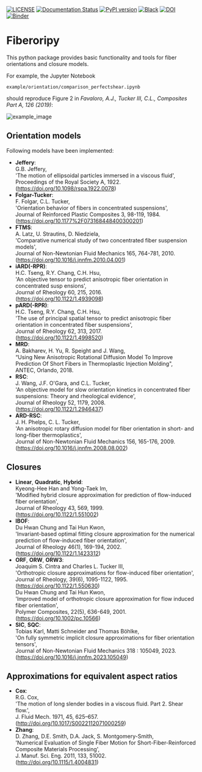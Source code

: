 [![LICENSE](https://black.readthedocs.io/en/stable/_static/license.svg)](https://raw.github.com/nilsmeyerkit/fiberoripy/master/LICENSE)
[![Documentation Status](https://readthedocs.org/projects/fiberoripy/badge/?version=latest)](https://fiberoripy.readthedocs.io/en/latest/?badge=latest)
[![PyPI version](https://badge.fury.io/py/fiberoripy.svg)](https://badge.fury.io/py/fiberoripy)
[![Black](https://img.shields.io/badge/code%20style-black-000000.svg)](https://github.com/psf/black)
[![DOI](https://zenodo.org/badge/282262907.svg)](https://zenodo.org/badge/latestdoi/282262907)
[![Binder](https://mybinder.org/badge_logo.svg)](https://mybinder.org/v2/gh/nilsmeyerkit/fiberoripy/HEAD)

# Fiberoripy
This python package provides basic functionality and tools for fiber orientations and
closure models.

For example, the Jupyter Notebook

    example/orientation/comparison_perfectshear.ipynb

should reproduce Figure 2 in *Favaloro, A.J., Tucker III, C.L., Composites Part A, 126 (2019)*:

  ![example_image](https://raw.github.com/nilsmeyerkit/fiberoripy/master/docs/images/example.png)


## Orientation models
Following models have been implemented:

 * __Jeffery__:\
 G.B. Jeffery,\
 'The motion of ellipsoidal particles immersed in a viscous fluid',\
 Proceedings of the Royal Society A, 1922.\
 (https://doi.org/10.1098/rspa.1922.0078)
 * __Folgar-Tucker__:\
 F. Folgar, C.L. Tucker,\
 'Orientation behavior of fibers in concentrated suspensions',\
 Journal of Reinforced Plastic Composites 3, 98-119, 1984.\
 (https://doi.org/10.1177%2F073168448400300201)
 * __FTMS__:\
 A. Latz, U. Strautins, D. Niedziela,\
 'Comparative numerical study of two concentrated fiber suspension models',\
 Journal of Non-Newtonian Fluid Mechanics 165, 764-781, 2010.\
 (https://doi.org/10.1016/j.jnnfm.2010.04.001)
 * __iARD(-RPR)__:\
 H.C. Tseng, R.Y. Chang, C.H. Hsu,\
 'An objective tensor to predict anisotropic fiber orientation in concentrated susp ensions',\
 Journal of Rheology 60, 215, 2016.\
 (https://doi.org/10.1122/1.4939098)
 * __pARD(-RPR)__:\
 H.C. Tseng, R.Y. Chang, C.H. Hsu,\
 'The use of principal spatial tensor to predict anisotropic fiber orientation in concentrated fiber suspensions',\
 Journal of Rheology 62, 313, 2017.\
 (https://doi.org/10.1122/1.4998520)
 * __MRD__:\
 A. Bakharev, H. Yu, R. Speight and J. Wang,\
 “Using New Anisotropic Rotational Diffusion Model To Improve Prediction Of Short Fibers in Thermoplastic Injection Molding",\
 ANTEC, Orlando, 2018.
 * __RSC__:\
 J. Wang, J.F. O'Gara, and C.L. Tucker,\
 'An objective model for slow orientation kinetics in concentrated fiber suspensions: Theory and rheological evidence',\
 Journal of Rheology 52, 1179, 2008.\
 (https://doi.org/10.1122/1.2946437)
 * __ARD-RSC__:\
 J. H. Phelps,  C. L. Tucker,\
 'An anisotropic rotary diffusion model for fiber orientation in short- and long-fiber thermoplastics',\
 Journal of Non-Newtonian Fluid Mechanics 156, 165-176, 2009.\
 (https://doi.org/10.1016/j.jnnfm.2008.08.002)

## Closures
* __Linear__, __Quadratic__, __Hybrid__:\
Kyeong-Hee Han and Yong-Taek Im,\
'Modified hybrid closure approximation for prediction of flow-induced fiber orientation', \
Journal of Rheology 43, 569, 1999.\
(https://doi.org/10.1122/1.551002)
* __IBOF__:\
Du Hwan Chung and Tai Hun Kwon,\
'Invariant-based optimal fitting closure approximation for the numerical prediction of flow-induced fiber orientation',\
Journal of Rheology 46(1), 169-194, 2002.\
(https://doi.org/10.1122/1.1423312)
* __ORF__, __ORW__, __ORW3__:\
Joaquim S. Cintra and Charles L. Tucker III,\
'Orthotropic closure approximations for flow-induced fiber orientation',\
Journal of Rheology, 39(6), 1095-1122, 1995.
(https://doi.org/10.1122/1.550630)\
Du Hwan Chung and Tai Hun Kwon, \
'Improved model of orthotropic closure approximation for flow induced fiber orientation', \
Polymer Composites, 22(5), 636-649, 2001.\
(https://doi.org/10.1002/pc.10566)
* __SIC__, __SQC__:\
Tobias Karl,  Matti Schneider and Thomas Böhlke,\
'On fully symmetric implicit closure approximations for fiber orientation tensors',\
Journal of Non-Newtonian Fluid Mechanics 318 : 105049, 2023.\
(https://doi.org/10.1016/j.jnnfm.2023.105049)

## Approximations for equivalent aspect ratios
 * __Cox__:\
 R.G. Cox,\
 'The motion of long slender bodies in a viscous fluid. Part 2. Shear flow.',\
 J. Fluid Mech. 1971, 45, 625–657.\
 (http://doi.org/10.1017/S0022112071000259)
 * __Zhang__:\
 D. Zhang, D.E. Smith, D.A. Jack, S. Montgomery-Smith,\
 'Numerical Evaluation of Single Fiber Motion for Short-Fiber-Reinforced Composite Materials Processing',\
 J. Manuf. Sci. Eng. 2011, 133, 51002.\
 (http://doi.org/10.1115/1.4004831)
